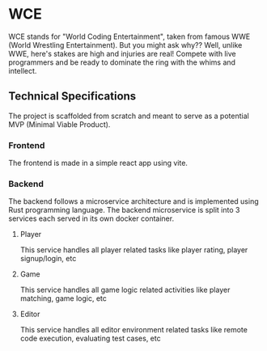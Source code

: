 # WCE

WCE stands for "World Coding Entertainment", taken from famous WWE (World Wrestling Entertainment). But you might ask why?? Well, unlike WWE, here's stakes are high and injuries are real! Compete with live programmers and be ready to dominate the ring with the whims and intellect.

## Technical Specifications

The project is scaffolded from scratch and meant to serve as a potential MVP (Minimal Viable Product).

### Frontend

The frontend is made in a simple react app using vite.

###  Backend

The backend follows a microservice architecture and is implemented using Rust programming language. The backend microservice is split into 3 services each served in its own docker container.

1. Player

    This service handles all player related tasks like player rating, player signup/login, etc

2. Game

    This service handles all game logic related activities like player matching, game logic, etc

3. Editor

    This service handles all editor environment related tasks like remote code execution, evaluating test cases, etc